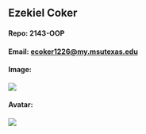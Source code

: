 ## Ezekiel Coker

#### Repo: 2143-OOP

#### Email: ecoker1226@my.msutexas.edu

#### Image:
<img src="https://drive.google.com/file/d/1RohDadd4-OI12ffa2JWMVQ5ZIjVy0rJT/view?usp=sharing">

#### Avatar:
<img src="https://drive.google.com/file/d/1RtY-juPOAFwspFmaePAxu7aBSDKeD2pr/view?usp=sharing">
